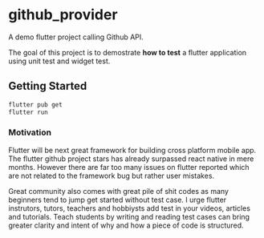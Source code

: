# github_provider

A demo flutter project calling Github API.

The goal of this project is to demostrate <b>how to test</b> a flutter application using unit test and widget test.

## Getting Started

```sh
flutter pub get
flutter run
```

### Motivation

Flutter will be next great framework for building cross platform mobile app. The flutter github project stars has already surpassed react native in mere months. However there are far too many issues on flutter reported which are not related to the framework bug but rather user mistakes.

Great community also comes with great pile of shit codes as many beginners tend to jump get started without test case. I urge flutter instrutors, tutors, teachers and hobbiysts add test in your videos, articles and tutorials. Teach students by writing and reading test cases can bring greater clarity and intent of why and how a piece of code is structured.
